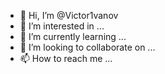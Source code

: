- 👋 Hi, I’m @Victor1vanov
- 👀 I’m interested in ...
- 🌱 I’m currently learning ...
- 💞️ I’m looking to collaborate on ...
- 📫 How to reach me ...

<!---
Victor1vanov/Victor1vanov is a ✨ special ✨ repository because its `README.md` (this file) appears on your GitHub profile.
You can click the Preview link to take a look at your changes.
--->
